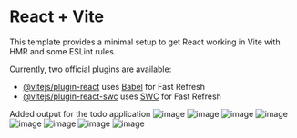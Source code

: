 # React + Vite

This template provides a minimal setup to get React working in Vite with HMR and some ESLint rules.

Currently, two official plugins are available:

- [@vitejs/plugin-react](https://github.com/vitejs/vite-plugin-react/blob/main/packages/plugin-react/README.md) uses [Babel](https://babeljs.io/) for Fast Refresh
- [@vitejs/plugin-react-swc](https://github.com/vitejs/vite-plugin-react-swc) uses [SWC](https://swc.rs/) for Fast Refresh

Added output for the todo application 
![image](https://github.com/P-Bhuvanesh/MERN-Tasks/assets/148686860/bc1db407-f2b4-4167-b28a-0eb123993064)
![image](https://github.com/P-Bhuvanesh/MERN-Tasks/assets/148686860/2a13517d-6701-4000-84d3-43aea87ee1d8)
![image](https://github.com/P-Bhuvanesh/MERN-Tasks/assets/148686860/2c9d7720-2880-4c4d-9572-a5c1dd97ea93)
![image](https://github.com/P-Bhuvanesh/MERN-Tasks/assets/148686860/03da9389-7fca-49cf-ae71-90e2f6ccffbe)
![image](https://github.com/P-Bhuvanesh/MERN-Tasks/assets/148686860/bd2ccaef-d049-4223-80fa-965c922ef8c7)
![image](https://github.com/P-Bhuvanesh/MERN-Tasks/assets/148686860/06e2f901-9cb4-45e3-bcb1-751d451411b9)
![image](https://github.com/P-Bhuvanesh/MERN-Tasks/assets/148686860/fad57301-8c36-45cc-a8bc-0b99f3cd0b3d)
![image](https://github.com/P-Bhuvanesh/MERN-Tasks/assets/148686860/db17c95f-4539-4af6-b186-f0919d4a9757)
